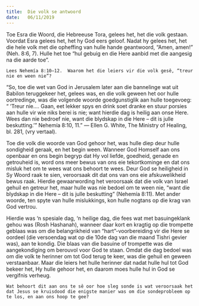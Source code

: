 ```yaml
---
title:  Die volk se antwoord
date:   06/11/2019
---
```


Toe Esra die Woord, die Hebreeuse Tora, gelees het, het die volk gestaan. Voordat Esra gelees het, het hy God eers geloof. Nadat hy gelees het, het die hele volk met die opheffing van hulle hande geantwoord, “Amen, amen!” (Neh. 8:6, 7).  Hulle het toe “hul gebuig en die Here aanbid met die aangesig na die aarde toe”. 

`Lees Nehemía 8:10–12.  Waarom het die leiers vir die volk gesê, “treur nie en ween nie”?` 

“So, toe die wet van God in Jerusalem later aan die bannelinge wat uit Babilon teruggekeer het, gelees was, en die volk geween het oor hulle oortredinge, was die volgende woorde goedgunstiglik aan hulle toegevoeg: “ ‘Treur nie.... Gaan, eet lekker spys en drink soet dranke en stuur porsies aan hulle vir wie niks berei is nie; want hierdie dag is heilig aan onse Here.  Wees dan nie bedroef nie, want die blydskap in die Here – dit is julle beskutting.’” Nehemía 8:10, 11.” — Ellen G. White, The Ministry of Healing, bl. 281, (vry vertaal). 

Toe die volk die woorde van God gehoor het, was hulle diep deur hulle sondigheid geraak, en het begin ween.  Wanneer God Homself aan ons openbaar en ons begin begryp dat Hy vol liefde, goedheid, genade en getrouheid is, word ons meer bewus van ons eie tekortkominge en dat ons misluk het om te wees wat ons behoort te wees.  Deur God se heiligheid in Sy Woord raak te sien, veroorsaak dit dat ons van ons eie afskuwelikheid bewus raak.  Hierdie gewaarwording het veroorsaak dat die volk van Israel gehuil en getreur het, maar hulle was nie bedoel om te ween nie, “want die blydskap in die Here – dit is julle beskutting” (Nehemía 8:11). Met ander woorde, ten spyte van hulle mislukkings, kon hulle nogtans op die krag van God vertrou. 

Hierdie was ‘n spesiale dag, ‘n heilige dag, die fees wat met basuingeklank gehou was (Rosh Hashanah), wanneer daar kort en kragtig op die trompette geblaas was om die belangrikheid van “hart”-voorbereiding vir die Here se oordeel (die versoendag wat op die 10de dag van die maand Tishri gevier was), aan te kondig.  Die blaas van die basuine of trompette was die aangekondiging om berouvol voor God te staan.  Omdat die dag bedoel was om die volk te herinner om tot God terug te keer, was die gehuil en geween verstaanbaar.  Maar die leiers het hulle herinner dat nadat hulle hul tot God bekeer het, Hy hulle gehoor het, en daarom moes hulle hul in God se vergifnis verheug. 

`Wat behoort dit aan ons te sê oor hoe sleg sonde is wat veroorsaak het dat Jesus se kruisdood die enigste manier was om die sondeprobleem op te los, en aan ons hoop te gee?`
